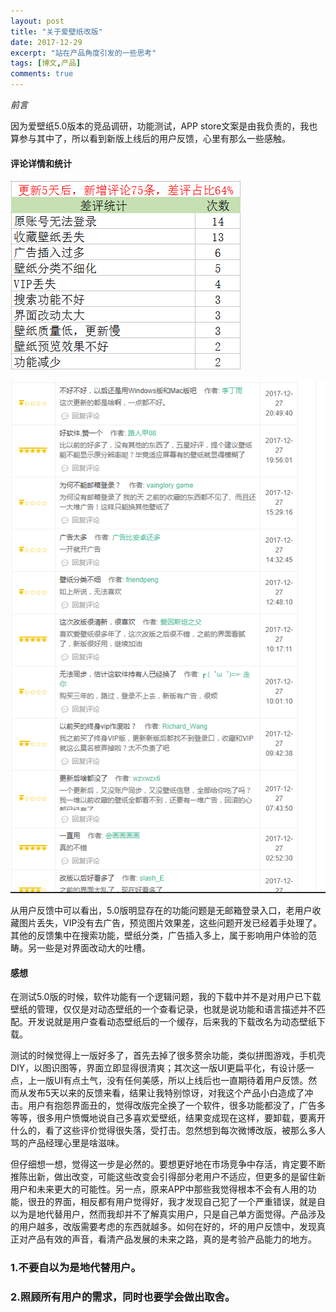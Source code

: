 ```yaml
---
layout: post
title: "关于爱壁纸改版"
date: 2017-12-29
excerpt: "站在产品角度引发的一些思考"
tags: [博文,产品]
comments: true
---
```


*前言*

因为爱壁纸5.0版本的竞品调研，功能测试，APP store文案是由我负责的，我也算参与其中了，所以看到新版上线后的用户反馈，心里有那么一些感触。

#### 评论详情和统计

![爱壁纸改版评论统计](../assets/img/post-img/爱壁纸改版评论统计.png)

![爱壁纸改版评论详情](../assets/img/post-img/爱壁纸评论详情页.png)

从用户反馈中可以看出，5.0版明显存在的功能问题是无邮箱登录入口，老用户收藏图片丢失，VIP没有去广告，预览图片效果差，这些问题开发已经着手处理了。其他的反馈集中在搜索功能，壁纸分类，广告插入多上，属于影响用户体验的范畴。另一些是对界面改动大的吐槽。

#### 感想

在测试5.0版的时候，软件功能有一个逻辑问题，我的下载中并不是对用户已下载壁纸的管理，仅仅是对动态壁纸的一个查看记录，也就是说功能和语言描述并不匹配。开发说就是用户查看动态壁纸后的一个缓存，后来我的下载改名为动态壁纸下载。

测试的时候觉得上一版好多了，首先去掉了很多赘余功能，类似拼图游戏，手机壳DIY，以图识图等，界面立即显得很清爽；其次这一版UI更扁平化，有设计感一点，上一版UI有点土气，没有任何美感，所以上线后也一直期待着用户反馈。然而从发布5天以来的反馈来看，结果让我特别惊讶，对我这个产品小白造成了冲击。用户有抱怨界面丑的，觉得改版完全换了一个软件，很多功能都没了，广告多等等，很多用户愤慨地说自己多喜欢爱壁纸，结果变成现在这样，要卸载，要离开什么的，看了这些评价觉得很失落，受打击。忽然想到每次微博改版，被那么多人骂的产品经理心里是啥滋味。

但仔细想一想，觉得这一步是必然的。要想更好地在市场竞争中存活，肯定要不断推陈出新，做出改变，可能这些改变会引得部分老用户不适应，但更多的是留住新用户和未来更大的可能性。另一点，原来APP中那些我觉得根本不会有人用的功能，很丑的界面，相反都有用户觉得好，我才发现自己犯了一个严重错误，就是自以为是地代替用户，然而我却并不了解真实用户，只是自己单方面觉得。产品涉及的用户越多，改版需要考虑的东西就越多。如何在好的，坏的用户反馈中，发现真正对产品有效的声音，看清产品发展的未来之路，真的是考验产品能力的地方。

### 1.不要自以为是地代替用户。

### 2.照顾所有用户的需求，同时也要学会做出取舍。














